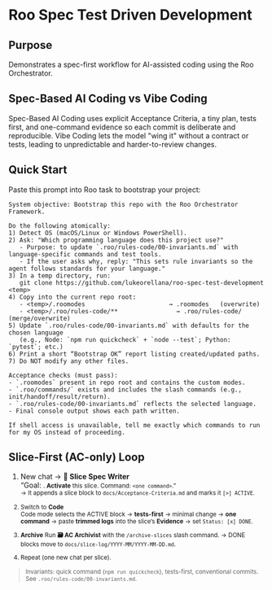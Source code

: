 # Roo Spec Test Driven Development

## Purpose
Demonstrates a spec-first workflow for AI-assisted coding using the Roo Orchestrator.

## Spec-Based AI Coding vs Vibe Coding
Spec-Based AI Coding uses explicit Acceptance Criteria, a tiny plan, tests first, and one-command evidence so each commit is deliberate and reproducible.
Vibe Coding lets the model "wing it" without a contract or tests, leading to unpredictable and harder-to-review changes.

## Quick Start
Paste this prompt into Roo task to bootstrap your project:

```
System objective: Bootstrap this repo with the Roo Orchestrator Framework.

Do the following atomically:
1) Detect OS (macOS/Linux or Windows PowerShell).
2) Ask: "Which programming language does this project use?"
   - Purpose: to update `.roo/rules-code/00-invariants.md` with language-specific commands and test tools.
   - If the user asks why, reply: "This sets rule invariants so the agent follows standards for your language."
3) In a temp directory, run:
   git clone https://github.com/lukeorellana/roo-spec-test-development <temp>
4) Copy into the current repo root:
   - <temp>/.roomodes                       → .roomodes   (overwrite)
   - <temp>/.roo/rules-code/**                → .roo/rules-code/ (merge/overwrite)
5) Update `.roo/rules-code/00-invariants.md` with defaults for the chosen language
   (e.g., Node: `npm run quickcheck` + `node --test`; Python: `pytest`; etc.)
6) Print a short “Bootstrap OK” report listing created/updated paths.
7) Do NOT modify any other files.

Acceptance checks (must pass):
- `.roomodes` present in repo root and contains the custom modes.
- `.roo/commands/` exists and includes the slash commands (e.g., init/handoff/result/return).
- `.roo/rules-code/00-invariants.md` reflects the selected language.
- Final console output shows each path written.

If shell access is unavailable, tell me exactly which commands to run for my OS instead of proceeding.

```

## Slice-First (AC-only) Loop

1) New chat → **📝 Slice Spec Writer**  
   “Goal: <small thing>. **Activate** this slice. Command: `<one command>`.”  
   → It appends a slice block to `docs/Acceptance-Criteria.md` and marks it `[>] ACTIVE`.

2) Switch to **Code**  
   Code mode selects the ACTIVE block → **tests-first** → minimal change → **one command** → paste **trimmed logs** into the slice’s **Evidence** → set `Status: [x] DONE`.

3) **Archive**
   Run **🗃️ AC Archivist** with the `/archive-slices` slash command.
   → DONE blocks move to `docs/slice-log/YYYY-MM/YYYY-MM-DD.md`.

4) Repeat (one new chat per slice).

> Invariants: quick command (`npm run quickcheck`), tests-first, conventional commits. See `.roo/rules-code/00-invariants.md`.
